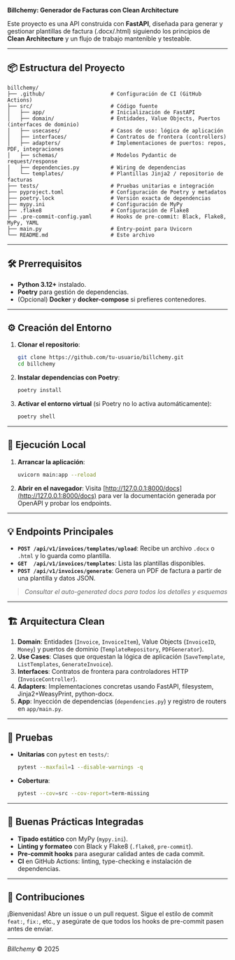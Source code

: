 **Billchemy: Generador de Facturas con Clean Architecture**

Este proyecto es una API construida con **FastAPI**, diseñada para generar y gestionar plantillas de factura (.docx/.html) siguiendo los principios de **Clean Architecture** y un flujo de trabajo mantenible y testeable.

---

## 📦 Estructura del Proyecto

```text
billchemy/
├── .github/                     # Configuración de CI (GitHub Actions)
├── src/                         # Código fuente
│   ├── app/                     # Inicialización de FastAPI
│   ├── domain/                  # Entidades, Value Objects, Puertos (interfaces de dominio)
│   ├── usecases/                # Casos de uso: lógica de aplicación
│   ├── interfaces/              # Contratos de frontera (controllers)
│   ├── adapters/                # Implementaciones de puertos: repos, PDF, integraciones
│   ├── schemas/                 # Modelos Pydantic de request/response
│   ├── dependencies.py          # Wiring de dependencias
│   └── templates/               # Plantillas Jinja2 / repositorio de facturas
├── tests/                       # Pruebas unitarias e integración
├── pyproject.toml               # Configuración de Poetry y metadatos
├── poetry.lock                  # Versión exacta de dependencias
├── mypy.ini                     # Configuración de MyPy
├── .flake8                      # Configuración de Flake8
├── .pre-commit-config.yaml      # Hooks de pre-commit: Black, Flake8, MyPy, YAML
├── main.py                      # Entry-point para Uvicorn
└── README.md                    # Este archivo
```

---

## 🛠️ Prerrequisitos

* **Python 3.12+** instalado.
* **Poetry** para gestión de dependencias.
* (Opcional) **Docker** y **docker-compose** si prefieres contenedores.

---

## ⚙️ Creación del Entorno

1. **Clonar el repositorio**:

   ```bash
   git clone https://github.com/tu-usuario/billchemy.git
   cd billchemy
   ```

2. **Instalar dependencias con Poetry**:

   ```bash
   poetry install
   ```

3. **Activar el entorno virtual** (si Poetry no lo activa automáticamente):

   ```bash
   poetry shell
   ```

---

## 🚀 Ejecución Local

1. **Arrancar la aplicación**:

   ```bash
   uvicorn main:app --reload
   ```
2. **Abrir en el navegador**:
   Visita [http://127.0.0.1:8000/docs](http://127.0.0.1:8000/docs) para ver la documentación generada por OpenAPI y probar los endpoints.

---

## 💡 Endpoints Principales

* **`POST /api/v1/invoices/templates/upload`**: Recibe un archivo `.docx` o `.html` y lo guarda como plantilla.
* **`GET  /api/v1/invoices/templates`**: Lista las plantillas disponibles.
* **`POST /api/v1/invoices/generate`**: Genera un PDF de factura a partir de una plantilla y datos JSON.

> *Consultar el auto-generated docs para todos los detalles y esquemas*

---

## 🏗️ Arquitectura Clean

1. **Domain**: Entidades (`Invoice`, `InvoiceItem`), Value Objects (`InvoiceID`, `Money`) y puertos de dominio (`TemplateRepository`, `PDFGenerator`).
2. **Use Cases**: Clases que orquestan la lógica de aplicación (`SaveTemplate`, `ListTemplates`, `GenerateInvoice`).
3. **Interfaces**: Contratos de frontera para controladores HTTP (`InvoiceController`).
4. **Adapters**: Implementaciones concretas usando FastAPI, filesystem, Jinja2+WeasyPrint, python-docx.
5. **App**: Inyección de dependencias (`dependencies.py`) y registro de routers en `app/main.py`.

---

## 🧪 Pruebas

* **Unitarias** con `pytest` en `tests/`:

  ```bash
  pytest --maxfail=1 --disable-warnings -q
  ```
* **Cobertura**:

  ```bash
  pytest --cov=src --cov-report=term-missing
  ```

---

## 🎯 Buenas Prácticas Integradas

* **Tipado estático** con MyPy (`mypy.ini`).
* **Linting y formateo** con Black y Flake8 (`.flake8`, `pre-commit`).
* **Pre-commit hooks** para asegurar calidad antes de cada commit.
* **CI** en GitHub Actions: linting, type-checking e instalación de dependencias.

---

## 📖 Contribuciones

¡Bienvenidas! Abre un issue o un pull request. Sigue el estilo de commit `feat:`, `fix:`, etc., y asegúrate de que todos los hooks de pre-commit pasen antes de enviar.

---

*Billchemy* © 2025
